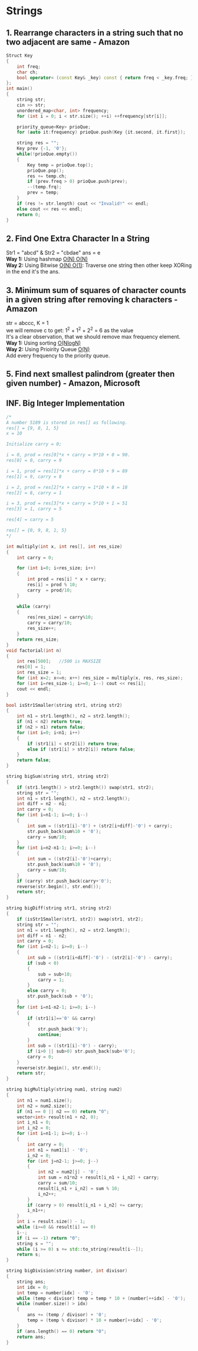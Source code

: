 # Strings
## 1. Rearrange characters in a string such that no two adjacent are same - Amazon
```c++
Struct Key
{
    int freq;
    char ch;
    bool operator< (const Key& _key) const { return freq < _key.freq; }
};
int main()
{
    string str;
    cin >> str;
    unordered_map<char, int> frequency;
    for (int i = 0; i < str.size(); ++i) ++frequency[str[i]];

    priority_queue<Key> prioQue;
    for (auto it:frequency) prioQue.push(Key {it.second, it.first});

    string res = "";
    Key prev {-1, '0'};
    while(!prioQue.empty())
    {
        Key temp = prioQue.top();
        prioQue.pop();
        res += temp.ch;
        if (prev.freq > 0) prioQue.push(prev);
        --(temp.frq);
        prev = temp;
    }
    if (res != str.length) cout << "Invalid!" << endl;
    else cout << res << endl;
    return 0;
}
```

## 2. Find One Extra Character In a String
Str1 = "abcd" & Str2 = "cbdae" ans = e<br>
**Way 1:** Using hashmap <u>O(N) O(N)</u><br>
**Way 2:** Using Bitwise <u>O(N) O(1)</u>: Traverse one string then other keep XORing in the end it's the ans.

## 3. Minimum sum of squares of character counts in a given string after removing k characters - Amazon
str = abccc, K = 1<br>
we will remove c to get: 1<sup>2</sup> + 1<sup>2</sup> + 2<sup>2</sup> = 6 as the value<br>
It's a clear observation, that we should remove max frequency element.<br>
**Way 1:** Using sorting <u>O(NlogN)</u><br>
**Way 2:** Using Prioirity Queue <u>O(N)</u><br> Add every frequency to the priority queue.

## 5. Find next smallest palindrom (greater then given number) - Amazon, Microsoft

## INF. Big Integer Implementation

```c++  
/*
A number 5189 is stored in res[] as following.
res[] = {9, 8, 1, 5}
x = 10

Initialize carry = 0;

i = 0, prod = res[0]*x + carry = 9*10 + 0 = 90.
res[0] = 0, carry = 9

i = 1, prod = res[1]*x + carry = 8*10 + 9 = 89
res[1] = 9, carry = 8

i = 2, prod = res[2]*x + carry = 1*10 + 8 = 18
res[2] = 8, carry = 1

i = 3, prod = res[3]*x + carry = 5*10 + 1 = 51
res[3] = 1, carry = 5

res[4] = carry = 5

res[] = {0, 9, 8, 1, 5} 
*/

int multiply(int x, int res[], int res_size)
{
    int carry = 0;

    for (int i=0; i<res_size; i++)
    {
        int prod = res[i] * x + carry;
        res[i] = prod % 10;  
        carry  = prod/10;    
    }

    while (carry)
    {
        res[res_size] = carry%10;
        carry = carry/10;
        res_size++;
    }
    return res_size;
}
void factorial(int n)
{
    int res[500];   //500 is MAXSIZE
    res[0] = 1;
    int res_size = 1;
    for (int x=2; x<=n; x++) res_size = multiply(x, res, res_size);
    for (int i=res_size-1; i>=0; i--) cout << res[i];
    cout << endl;
}
```

```c++
bool isStr1Smaller(string str1, string str2) 
{
    int n1 = str1.length(), n2 = str2.length();
    if (n1 < n2) return true;
    if (n2 > n1) return false;
    for (int i=0; i<n1; i++)
    {
        if (str1[i] < str2[i]) return true;
        else if (str1[i] > str2[i]) return false;
    }
    return false;
}

string bigSum(string str1, string str2) 
{
    if (str1.length() > str2.length()) swap(str1, str2);
    string str = "";
    int n1 = str1.length(), n2 = str2.length();
    int diff = n2 - n1;
    int carry = 0;
    for (int i=n1-1; i>=0; i--)
    {
        int sum = ((str1[i]-'0') + (str2[i+diff]-'0') + carry);
        str.push_back(sum%10 + '0');
        carry = sum/10;
    }
    for (int i=n2-n1-1; i>=0; i--)
    {
        int sum = ((str2[i]-'0')+carry);
        str.push_back(sum%10 + '0');
        carry = sum/10;
    }
    if (carry) str.push_back(carry+'0');
    reverse(str.begin(), str.end());
    return str;
}

string bigDiff(string str1, string str2)
{
    if (isStr1Smaller(str1, str2)) swap(str1, str2);
    string str = "";
    int n1 = str1.length(), n2 = str2.length();
    int diff = n1 - n2;
    int carry = 0;
    for (int i=n2-1; i>=0; i--)
    {
        int sub = ((str1[i+diff]-'0') - (str2[i]-'0') - carry);
        if (sub < 0)
        {
            sub = sub+10;
            carry = 1;
        }
        else carry = 0;
        str.push_back(sub + '0');
    }
    for (int i=n1-n2-1; i>=0; i--)
    {
        if (str1[i]=='0' && carry)
        {
            str.push_back('9');
            continue;
        }
        int sub = ((str1[i]-'0') - carry);
        if (i>0 || sub>0) str.push_back(sub+'0');
        carry = 0;
    }
    reverse(str.begin(), str.end());
    return str;
}

string bigMultiply(string num1, string num2) 
{
    int n1 = num1.size();
    int n2 = num2.size();
    if (n1 == 0 || n2 == 0) return "0";
    vector<int> result(n1 + n2, 0);
    int i_n1 = 0;
    int i_n2 = 0;
    for (int i=n1-1; i>=0; i--)
    {
        int carry = 0;
        int n1 = num1[i] - '0';
        i_n2 = 0;
        for (int j=n2-1; j>=0; j--)
        {
            int n2 = num2[j] - '0';
            int sum = n1*n2 + result[i_n1 + i_n2] + carry;
            carry = sum/10;
            result[i_n1 + i_n2] = sum % 10;
            i_n2++;
        }
        if (carry > 0) result[i_n1 + i_n2] += carry;
        i_n1++;
    }
    int i = result.size() - 1;
    while (i>=0 && result[i] == 0)
    i--;
    if (i == -1) return "0";
    string s = "";
    while (i >= 0) s += std::to_string(result[i--]);
    return s;
}

string bigDivision(string number, int divisor)
{
    string ans;
    int idx = 0;
    int temp = number[idx] - '0';
    while (temp < divisor) temp = temp * 10 + (number[++idx] - '0');
    while (number.size() > idx) 
    {
        ans += (temp / divisor) + '0';
        temp = (temp % divisor) * 10 + number[++idx] - '0';
    }
    if (ans.length() == 0) return "0";
    return ans;
}
```
